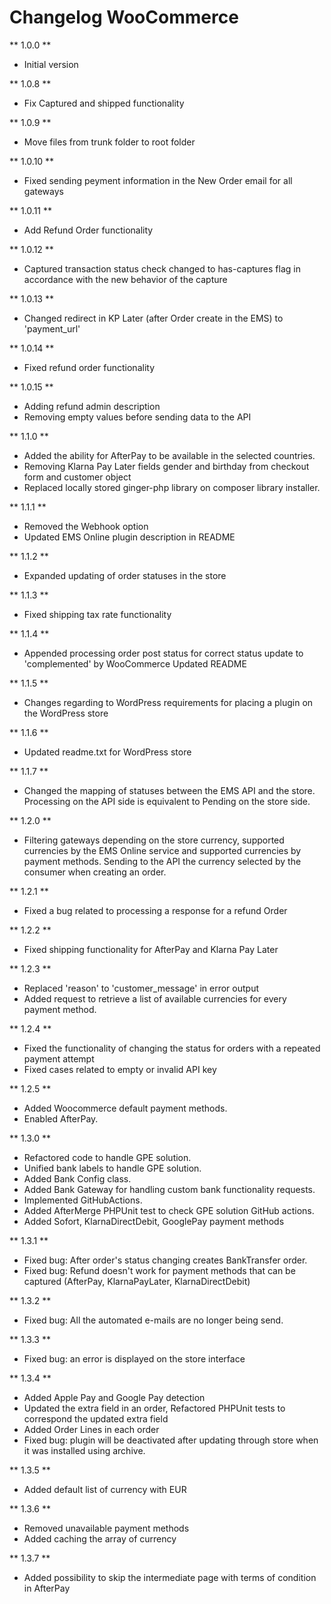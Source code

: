 # Changelog WooCommerce

** 1.0.0 **

* Initial version

** 1.0.8 **

* Fix Captured and shipped functionality

** 1.0.9 **

* Move files from trunk folder to root folder

** 1.0.10 **

* Fixed sending peyment information in the New Order email for all gateways

** 1.0.11 **

* Add Refund Order functionality

** 1.0.12 **

* Captured transaction status check changed to has-captures flag in accordance with the new behavior of the capture

** 1.0.13 **

* Changed redirect in KP Later (after Order create in the EMS) to 'payment_url'

** 1.0.14 **

* Fixed refund order functionality

** 1.0.15 **

* Adding refund admin description
* Removing empty values before sending data to the API

** 1.1.0 **

* Added the ability for AfterPay to be available in the selected countries.
* Removing Klarna Pay Later fields gender and birthday from checkout form and customer object
* Replaced locally stored ginger-php library on composer library installer.

** 1.1.1 **

* Removed the Webhook option
* Updated EMS Online plugin description in README

** 1.1.2 **

* Expanded updating of order statuses in the store

** 1.1.3 **

* Fixed shipping tax rate functionality

** 1.1.4 **

* Appended processing order post status for correct status update to 'complemented' by WooCommerce
  Updated README

** 1.1.5 **

* Changes regarding to WordPress requirements for placing a plugin on the WordPress store

** 1.1.6 **

* Updated readme.txt for WordPress store

** 1.1.7 **

* Changed the mapping of statuses between the EMS API and the store. Processing on the API side is equivalent to Pending on the store side.

** 1.2.0 **

* Filtering gateways depending on the store currency, supported currencies by the EMS Online service and supported currencies by payment methods.
  Sending to the API the currency selected by the consumer when creating an order.

** 1.2.1 **

* Fixed a bug related to processing a response for a refund Order

** 1.2.2 **

* Fixed shipping functionality for AfterPay and Klarna Pay Later

** 1.2.3 **

* Replaced 'reason' to 'customer_message' in error output
* Added request to retrieve a list of available currencies for every payment method.

** 1.2.4 **

* Fixed the functionality of changing the status for orders with a repeated payment attempt
* Fixed cases related to empty or invalid API key

** 1.2.5 **

* Added Woocommerce default payment methods.
* Enabled AfterPay.

** 1.3.0 **

* Refactored code to handle GPE solution.
* Unified bank labels to handle GPE solution.
* Added Bank Config class.
* Added Bank Gateway for handling custom bank functionality requests.
* Implemented GitHubActions.  
* Added AfterMerge PHPUnit test to check GPE solution GitHub actions.
* Added Sofort, KlarnaDirectDebit, GooglePay payment methods

** 1.3.1 **

* Fixed bug: After order's status changing creates BankTransfer order.
* Fixed bug: Refund doesn't work for payment methods that can be captured (AfterPay, KlarnaPayLater, KlarnaDirectDebit)

** 1.3.2 **

* Fixed bug: All the automated e-mails are no longer being send. 

** 1.3.3 **

* Fixed bug: an error is displayed on the store interface

** 1.3.4 **

* Added Apple Pay and Google Pay detection
* Updated the extra field in an order, Refactored PHPUnit tests to correspond the updated extra field
* Added Order Lines in each order
* Fixed bug: plugin will be deactivated after updating through store when it was installed using archive.

** 1.3.5 **

* Added default list of currency with EUR

** 1.3.6 **

* Removed unavailable payment methods
* Added caching the array of currency

** 1.3.7 **

* Added possibility to skip the intermediate page with terms of condition in AfterPay